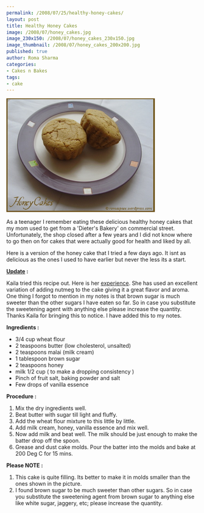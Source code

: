 ```yaml
--- 
permalink: /2008/07/25/healthy-honey-cakes/
layout: post
title: Healthy Honey Cakes
image: /2008/07/honey_cakes.jpg
image_230x150: /2008/07/honey_cakes_230x150.jpg
image_thumbnail: /2008/07/honey_cakes_200x200.jpg
published: true
author: Roma Sharma
categories: 
- Cakes n Bakes
tags:
- cake
---
```

<a href="/2008/07/honey_cakes.jpg"><img class="alignnone size-full wp-image-424" src="/2008/07/honey_cakes.jpg" alt="" width="390" height="298" /></a>

As a teenager I remember eating these delicious healthy honey cakes that my mom used to get from a 'Dieter's Bakery' on commercial street. Unfortunately, the shop closed after a few years and I did not know where to go then on for cakes that were actually good for health and liked by all.

Here is a version of the honey cake that I tried a few days ago. It isnt as delicious as the ones I used to have earlier but never the less its a start.

<strong><span style="text-decoration:underline;">Update</span> :
</strong>

Kaila tried this recipe out. Here is her <a href="http://kailaskitchen.blogspot.com/2008/07/honey-muffins.html">experience</a>. She has used an excellent variation of adding nutmeg to the cake giving it a great flavor and aroma. One thing I forgot to mention in my notes is that brown sugar is much sweeter than the other sugars I have eaten so far. So in case you substitute the sweetening agent with anything else please increase the quantity. Thanks Kaila for bringing this to notice. I have added this to my notes.

<strong>Ingredients :</strong>
<ul>
	<li>3/4 cup wheat flour</li>
	<li>2 teaspoons butter (low cholesterol, unsalted)</li>
	<li>2 teaspoons malai (milk cream)</li>
	<li>1 tablespoon brown sugar</li>
	<li>2 teaspoons honey</li>
	<li>milk 1/2 cup ( to make a dropping consistency )</li>
	<li>Pinch of fruit salt, baking powder and salt</li>
	<li>Few drops of vanilla essence</li>
</ul>
<strong>Procedure :</strong>
<ol>
	<li>Mix the dry ingredients well.</li>
	<li>Beat butter with sugar till light and fluffy.</li>
	<li>Add the wheat flour mixture to this little by little.</li>
	<li>Add milk cream, honey, vanilla essence and mix well.</li>
	<li>Now add milk and beat well. The milk should be just enough to make the batter drop off the spoon.</li>
	<li>Grease and dust cake molds. Pour the batter into the molds and bake at 200 Deg C for 15 mins.</li>
</ol>
<strong>Please NOTE :</strong>
<ol>
	<li>This cake is quite filling. Its better to make it in molds smaller than the ones shown in the picture.</li>
	<li>I found brown sugar to be much sweeter than other sugars. So in case you substitute the sweetening agent from brown sugar to anything else like white sugar, jaggery, etc; please increase the quantity.</li>
</ol>
